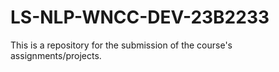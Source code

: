 # LS-NLP-WNCC-DEV-23B2233
This is a repository for the submission of the course's assignments/projects. 
